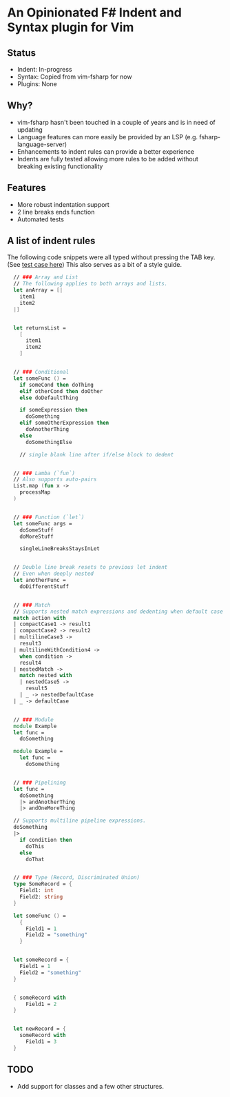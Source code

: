 # An Opinionated F# Indent and Syntax plugin for Vim

## Status

* Indent: In-progress
* Syntax: Copied from vim-fsharp for now
* Plugins: None


## Why?

* vim-fsharp hasn't been touched in a couple of years and is in need of updating
* Language features can more easily be provided by an LSP (e.g. fsharp-language-server)
* Enhancements to indent rules can provide a better experience
* Indents are fully tested allowing more rules to be added without breaking
  existing functionality


## Features

* More robust indentation support
* 2 line breaks ends function
* Automated tests


## A list of indent rules

The following code snippets were all typed without pressing the TAB key. (See
[test case here](blob/master/tests/readme.vader))
This also serves as a bit of a style guide.

```fsharp
  // ### Array and List
  // The following applies to both arrays and lists.
  let anArray = [|
    item1
    item2
  |]


  let returnsList =
    [
      item1
      item2
    ]


  // ### Conditional
  let someFunc () =
    if someCond then doThing
    elif otherCond then doOther
    else doDefaultThing

    if someExpression then
      doSomething
    elif someOtherExpression then
      doAnotherThing
    else
      doSomethingElse

    // single blank line after if/else block to dedent


  // ### Lamba (`fun`)
  // Also supports auto-pairs
  List.map (fun x ->
    processMap
  )


  // ### Function (`let`)
  let someFunc args =
    doSomeStuff
    doMoreStuff

    singleLineBreaksStaysInLet


  // Double line break resets to previous let indent
  // Even when deeply nested
  let anotherFunc =
    doDifferentStuff


  // ### Match
  // Supports nested match expressions and dedenting when default case entered.
  match action with
  | compactCase1 -> result1
  | compactCase2 -> result2
  | multilineCase3 ->
    result3
  | multilineWithCondition4 ->
    when condition ->
    result4
  | nestedMatch ->
    match nested with
    | nestedCase5 ->
      result5
    | _ -> nestedDefaultCase
  | _ -> defaultCase


  // ### Module
  module Example
  let func =
    doSomething

  module Example =
    let func =
      doSomething


  // ### Pipelining
  let func =
    doSomething
    |> andAnotherThing
    |> andOneMoreThing

  // Supports multiline pipeline expressions.
  doSomething
  |>
    if condition then
      doThis
    else
      doThat


  // ### Type (Record, Discriminated Union)
  type SomeRecord = {
    Field1: int
    Field2: string
  }

  let someFunc () =
    {
      Field1 = 1
      Field2 = "something"
    }


  let someRecord = {
    Field1 = 1
    Field2 = "something"
  }


  { someRecord with
      Field1 = 2
  }


  let newRecord = {
    someRecord with
      Field1 = 3
  }
```


## TODO

* Add support for classes and a few other structures.

